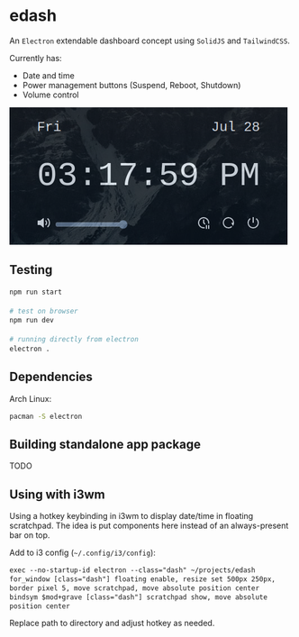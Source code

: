 # edash

An `Electron` extendable dashboard concept using `SolidJS` and `TailwindCSS`.

Currently has:

- Date and time
- Power management buttons (Suspend, Reboot, Shutdown)
- Volume control

![screenshot](screenshot.png)

## Testing

```sh
npm run start

# test on browser
npm run dev

# running directly from electron
electron .
```

## Dependencies

Arch Linux:

```sh
pacman -S electron
```

## Building standalone app package

TODO

## Using with i3wm

Using a hotkey keybinding in i3wm to display date/time in floating scratchpad. The idea is put components here instead of an always-present bar on top.

Add to i3 config (`~/.config/i3/config`):

```
exec --no-startup-id electron --class="dash" ~/projects/edash
for_window [class="dash"] floating enable, resize set 500px 250px, border pixel 5, move scratchpad, move absolute position center
bindsym $mod+grave [class="dash"] scratchpad show, move absolute position center
```

Replace path to directory and adjust hotkey as needed.
